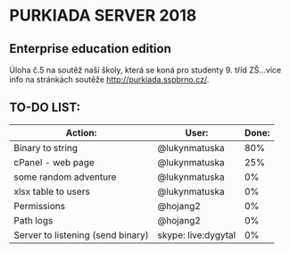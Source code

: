 # PURKIADA SERVER 2018
## Enterprise education edition
Úloha č.5 na soutěž naší školy, která se koná pro studenty 9. tříd ZŠ...více info na stránkách soutěže http://purkiada.sspbrno.cz/.

## TO-DO LIST:

Action:|User:|Done:
---|---|---
Binary to string                  | @lukynmatuska       | 80%
cPanel - web page                 | @lukynmatuska       | 25%
some random adventure             | @lukynmatuska       | 0%
xlsx table to users               | @lukynmatuska       | 0%
Permissions                       | @hojang2            | 0%
Path logs                         | @hojang2            | 0%
Server to listening (send binary) | skype: live:dygytal | 0%